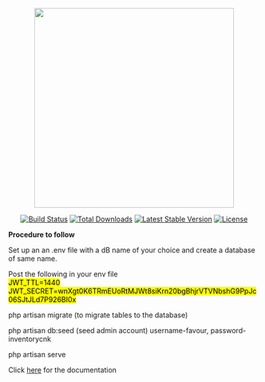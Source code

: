 <p align="center"><a href="https://laravel.com" target="_blank"><img src="https://raw.githubusercontent.com/laravel/art/master/logo-lockup/5%20SVG/2%20CMYK/1%20Full%20Color/laravel-logolockup-cmyk-red.svg" width="400"></a></p>

<p align="center">
<a href="https://travis-ci.org/laravel/framework"><img src="https://travis-ci.org/laravel/framework.svg" alt="Build Status"></a>
<a href="https://packagist.org/packages/laravel/framework"><img src="https://img.shields.io/packagist/dt/laravel/framework" alt="Total Downloads"></a>
<a href="https://packagist.org/packages/laravel/framework"><img src="https://img.shields.io/packagist/v/laravel/framework" alt="Latest Stable Version"></a>
<a href="https://packagist.org/packages/laravel/framework"><img src="https://img.shields.io/packagist/l/laravel/framework" alt="License"></a>
</p>

<b><p>Procedure to follow</p></b>

<p>Set up an an .env file with a dB name of your choice and create a database of same name.</p>
<p>Post the following in your env file <br><mark>JWT_TTL=1440<br>
JWT_SECRET=wnXgt0K6TRmEUoRtMJWt8siKrn20bgBhjrVTVNbshG9PpJc06SJtJLd7P926BI0x</mark></p>
<p>php artisan migrate (to migrate tables to the database)<p>
<p>php artisan db:seed (seed admin account) username-favour, password-inventorycnk</p>
<p>php artisan serve</p>

<p>Click <a href='https://documenter.getpostman.com/view/16473358/UVeFP7VM'>here</a> for the documentation</p>
